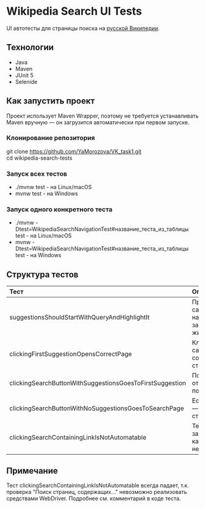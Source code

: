 # Wikipedia Search UI Tests

UI автотесты для страницы поиска на [русской Википедии](https://ru.wikipedia.org).

## Технологии

- Java
- Maven
- JUnit 5
- Selenide

## Как запустить проект

Проект использует Maven Wrapper, поэтому не требуется устанавливать Maven вручную — он загрузится автоматически при первом запуске.

### Клонирование репозитория

git clone https://github.com/YaMorozova/VK_task1.git<br>
cd wikipedia-search-tests

### Запуск всех тестов

- ./mvnw test   - на Linux/macOS
- mvnw test     - на Windows

### Запуск одного конкретного теста

- ./mvnw -Dtest=WikipediaSearchNavigationTest#название_теста_из_таблицы test   - на Linux/macOS
- mvnw -Dtest=WikipediaSearchNavigationTest#название_теста_из_таблицы test     - на Windows

## Структура тестов

| Тест |	Описание |
|:-----|:----------|
| suggestionsShouldStartWithQueryAndHighlightIt |	Проверка, что саджесты начинаются с запроса и выделены жирным |
| clickingFirstSuggestionOpensCorrectPage |	Клик по первому саджесту открывает соответствующую статью |
| clickingSearchButtonWithSuggestionsGoesToFirstSuggestion |	По кнопке поиска открывается первая подсказка |
| clickingSearchButtonWithNoSuggestionsGoesToSearchPage |	Если подсказок нет — переход на страницу поиска |
| clickingSearchContainingLinkIsNotAutomatable | Тест задокументирован как неавтоматизируемый |

## Примечание

Тест clickingSearchContainingLinkIsNotAutomatable всегда падает, т.к. проверка "Поиск страниц, содержащих..." невозможно реализовать средствами WebDriver. Подробнее см. комментарий в коде теста.
